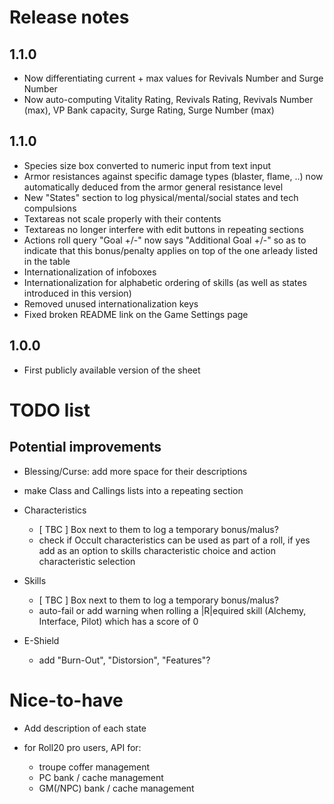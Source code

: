 # Release notes

## 1.1.0
- Now differentiating current + max values for Revivals Number and Surge Number
- Now auto-computing Vitality Rating, Revivals Rating, Revivals Number (max), VP Bank capacity, Surge Rating, Surge Number (max)

## 1.1.0
- Species size box converted to numeric input from text input
- Armor resistances against specific damage types (blaster, flame, ..) now automatically deduced from the armor general resistance level
- New "States" section to log physical/mental/social states and tech compulsions
- Textareas not scale properly with their contents
- Textareas no longer interfere with edit buttons in repeating sections
- Actions roll query "Goal +/-" now says "Additional Goal +/-" so as to indicate that this bonus/penalty applies on top of the one arleady listed in the table
- Internationalization of infoboxes
- Internationalization for alphabetic ordering of skills (as well as states introduced in this version)
- Removed unused internationalization keys
- Fixed broken README link on the Game Settings page

## 1.0.0
- First publicly available version of the sheet

# TODO list

## Potential improvements

- Blessing/Curse: add more space for their descriptions

- make Class and Callings lists into a repeating section

- Characteristics
    - [ TBC ] Box next to them to log a temporary bonus/malus?
    - check if Occult characteristics can be used as part of a roll, if yes add as an option to skills characteristic choice and action characteristic selection

- Skills
    - [ TBC ] Box next to them to log a temporary bonus/malus?
    - auto-fail or add warning when rolling a |R|equired skill (Alchemy, Interface, Pilot) which has a score of 0

- E-Shield
    - add "Burn-Out", "Distorsion", "Features"?

# Nice-to-have

- Add description of each state

- for Roll20 pro users, API for:
    - troupe coffer management
    - PC bank / cache management
    - GM(/NPC) bank / cache management
